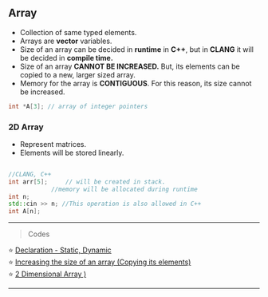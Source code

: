 

## Array
* Collection of same typed elements.
* Arrays are **vector** variables.
* Size of an array can be decided in **runtime** in **C++**, but in **CLANG** it will be decided in **compile time.**
* Size of an array **CANNOT BE INCREASED.** But, its elements can be copied to a new, larger sized array.
* Memory for the array is **CONTIGUOUS**. For this reason, its size cannot be increased.
```cpp
int *A[3]; // array of integer pointers
```

### 2D Array

* Represent matrices.
* Elements will be stored linearly.


```cpp

//CLANG, C++
int arr[5];     // will be created in stack.
	        //memory will be allocated during runtime
int n;
std::cin >> n; //This operation is also allowed in C++
int A[n];
 ```


---
> Codes

:star: [Declaration - Static, Dynamic]()<br>
:star: [Increasing the size of an array (Copying its elements)]()<br>
:star: [2 Dimensional Array )]()<br>


---
